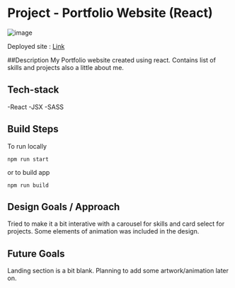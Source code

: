 # Project - Portfolio Website (React)

![image](https://github.com/callmepho/nology-portfolio-minhanthonytat/assets/47295382/7018d936-7c35-488e-b106-edcf2121a444)

Deployed site : [Link](https://minhanthonytatportfolio.netlify.app/)

##Description
My Portfolio website created using react. Contains list of skills and projects also a little about me.

## Tech-stack
-React
-JSX
-SASS

## Build Steps
To run locally
```bashs
npm run start
```
or 
to build app
```bashs
npm run build
```

## Design Goals / Approach
Tried to make it a bit interative with a carousel for skills and card select for projects.
Some elements of animation was included in the design.

## Future Goals
Landing section is a bit blank. Planning to add some artwork/animation later on.
